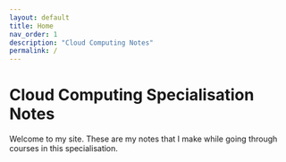```yaml
---
layout: default
title: Home
nav_order: 1
description: "Cloud Computing Notes"
permalink: /
---
```

# Cloud Computing Specialisation Notes

Welcome to my site. These are my notes that I make while going through courses in this specialisation.
